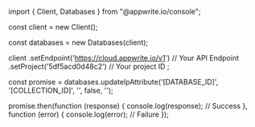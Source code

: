 import { Client, Databases } from "@appwrite.io/console";

const client = new Client();

const databases = new Databases(client);

client
    .setEndpoint('https://cloud.appwrite.io/v1') // Your API Endpoint
    .setProject('5df5acd0d48c2') // Your project ID
;

const promise = databases.updateIpAttribute('[DATABASE_ID]', '[COLLECTION_ID]', '', false, '');

promise.then(function (response) {
    console.log(response); // Success
}, function (error) {
    console.log(error); // Failure
});